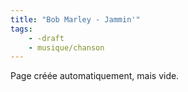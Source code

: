 ```yaml
---
title: "Bob Marley - Jammin'"
tags:
    - -draft
    - musique/chanson
---
```


Page créée automatiquement, mais vide.

